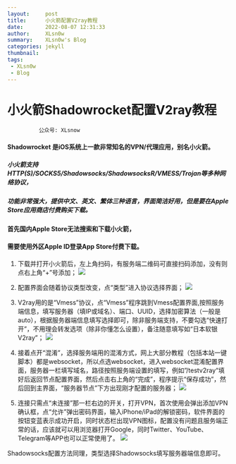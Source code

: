 ```yaml
---
layout:     post
title:      小火箭配置V2ray教程
date:       2022-08-07 12:31:33
author:     XLsn0w
summary:    XLsn0w's Blog
categories: jekyll
thumbnail:  
tags:
 - XLsn0w
 - Blog
---
```


# 小火箭Shadowrocket配置V2ray教程
              公众号: XLsnow
              
#### Shadowrocket 是iOS系统上一款非常知名的VPN/代理应用，别名小火箭。

##### 小火箭支持HTTP(S)/SOCKS5/Shadowsocks/ShadowsocksR/VMESS/Trojan等多种网络协议，
##### 功能非常强大，提供中文、英文、繁体三种语言，界面简洁好用，但是要在Apple Store应用商店付费购买下载。

#### 首先国内Apple Store无法搜索和下载小火箭，
#### 需要使用外区Apple ID登录App Store付费下载。

1. 下载并打开小火箭后，左上角扫码，有服务端二维码可直接扫码添加，没有则点右上角“+”号添加；
![](https://github.com/XLsn0w/XLsn0w.github.io/blob/master/Assets/Shadowrocket_1.jpg?raw=true)


2. 配置界面会随着协议类型改变，点“类型”进入协议选择界面；
![](https://github.com/XLsn0w/XLsn0w.github.io/blob/master/Assets/Shadowrocket_2.jpg?raw=true)


3. V2ray用的是“Vmess”协议，点“Vmess”程序跳到Vmess配置界面,按照服务端信息，填写服务器（填IP或域名）、端口、UUID，选择加密算法（一般是auto），根据服务器端信息填写选择即可，除非服务端支持，不要勾选“快速打开”，不用理会转发选项（除非你懂怎么设置），备注随意填写如“日本软银V2ray”；
![](https://github.com/XLsn0w/XLsn0w.github.io/blob/master/Assets/Shadowrocket_3.jpg?raw=true)


4. 接着点开“混淆”，选择服务端用的混淆方式，网上大部分教程（包括本站一键脚本）都是websocket，所以点选websocket，进入websocket混淆配置界面，服务器一栏填写域名，路径按照服务端设置的填写，例如”/testv2ray“填好后返回节点配置界面，然后点击右上角的“完成”，程序提示“保存成功”，然后回到主界面，“服务器节点”下方出现刚才配置的服务器；
![](https://github.com/XLsn0w/XLsn0w.github.io/blob/master/Assets/Shadowrocket_4.jpg?raw=true)


5. 连接只需点“未连接”那一栏右边的开关，打开VPN，首次使用会弹出添加VPN确认框，点“允许”弹出密码界面，输入iPhone/iPad的解锁密码，软件界面的按钮变蓝表示成功开启，同时状态栏出现VPN图标，配置没有问题且服务端正常的话，应该就可以用浏览器打开Google，同时Twitter、YouTube、Telegram等APP也可以正常使用了。
![](https://github.com/XLsn0w/XLsn0w.github.io/blob/master/Assets/Shadowrocket_5.jpg?raw=true)


Shadowsocks配置方法同理，类型选择Shadowsocks填写服务器端信息即可。


[1]: https://xlsn0w.github.io
